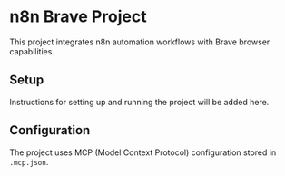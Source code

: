 # n8n Brave Project

This project integrates n8n automation workflows with Brave browser capabilities.

## Setup

Instructions for setting up and running the project will be added here.

## Configuration

The project uses MCP (Model Context Protocol) configuration stored in `.mcp.json`.